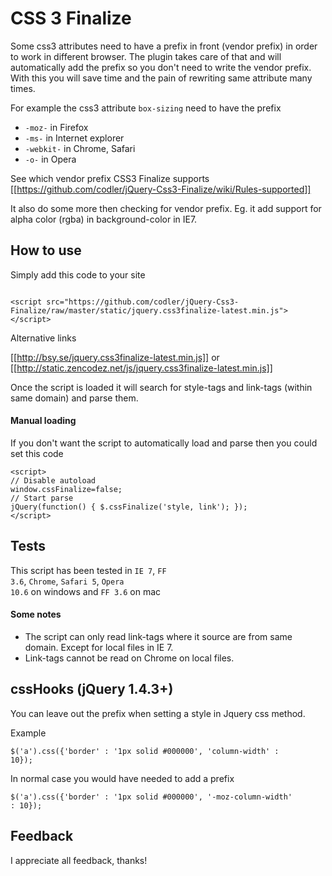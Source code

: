 # CSS 3 Finalize

Some css3 attributes need to have a prefix in front (vendor prefix) in order to work in different browser. The plugin takes care of that and will automatically add the prefix so you don't need to write the vendor prefix. With this you will save time and the pain of rewriting same attribute many times.

For example the css3 attribute <code>box-sizing</code> need to have the prefix 
<ul>
<li><code>-moz-</code> in Firefox</li>
<li><code>-ms-</code> in Internet explorer</li>
<li><code>-webkit-</code> in Chrome, Safari</li>
<li><code>-o-</code> in Opera</li>
</ul>

See which vendor prefix CSS3 Finalize supports [[https://github.com/codler/jQuery-Css3-Finalize/wiki/Rules-supported]]

It also do some more then checking for vendor prefix. Eg. it add support for alpha color (rgba) in background-color in IE7.

## How to use

Simply add this code to your site

<code>
&lt;script src=&quot;https://github.com/codler/jQuery-Css3-Finalize/raw/master/static/jquery.css3finalize-latest.min.js&quot;&gt;&lt;/script&gt;
</code>

Alternative links

[[http://bsy.se/jquery.css3finalize-latest.min.js]] or [[http://static.zencodez.net/js/jquery.css3finalize-latest.min.js]]

Once the script is loaded it will search for style-tags and link-tags (within same domain) and parse them.

#### Manual loading
If you don't want the script to automatically load and parse then you could set this code

	<script> 
	// Disable autoload
	window.cssFinalize=false; 
	// Start parse
	jQuery(function() { $.cssFinalize('style, link'); });
	</script>

## Tests

This script has been tested in <code>IE 7</code>, <code>FF 3.6</code>, <code>Chrome</code>, <code>Safari 5</code>, <code>Opera 10.6</code> on windows and <code>FF 3.6</code> on mac

#### Some notes
* The script can only read link-tags where it source are from same domain. Except for local files in IE 7.
* Link-tags cannot be read on Chrome on local files.

## cssHooks (jQuery 1.4.3+)

You can leave out the prefix when setting a style in Jquery css method.

Example

<code>$('a').css({'border' : '1px solid #000000', 'column-width' : 10});</code>

In normal case you would have needed to add a prefix

<code>$('a').css({'border' : '1px solid #000000', '-moz-column-width' : 10});</code>

## Feedback

I appreciate all feedback, thanks!